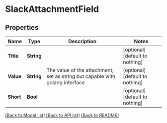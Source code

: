 # SlackAttachmentField


## Properties
Name | Type | Description | Notes
------------ | ------------- | ------------- | -------------
**Title** | **String** |  | [optional] [default to nothing]
**Value** | **String** | The value of the attachment, set as string but capable with golang interface | [optional] [default to nothing]
**Short** | **Bool** |  | [optional] [default to nothing]


[[Back to Model list]](../README.md#models) [[Back to API list]](../README.md#api-endpoints) [[Back to README]](../README.md)


